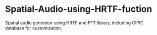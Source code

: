 # Spatial-Audio-using-HRTF-fuction
Spatial audio generator using HRTF and FFT library, including CIPIC database for customization. 

